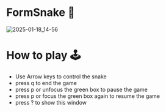 # FormSnake 🐍
![2025-01-18_14-56](https://github.com/user-attachments/assets/e41a9294-cbeb-4d1a-882a-1fc518fff9c0)

# How to play 🕹️
- Use Arrow keys to control the snake
- press q to end the game
- press p or unfocus the green box to pause the game
-  press p or focus the green box again to resume the game
-  press ? to show this window
